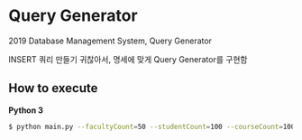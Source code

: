 # Query Generator
2019 Database Management System, Query Generator

INSERT 쿼리 만들기 귀찮아서, 명세에 맞게 Query Generator를 구현함

## How to execute
**Python 3**
```bash
$ python main.py --facultyCount=50 --studentCount=100 --courseCount=100 --outputFile="output.sql"
```
